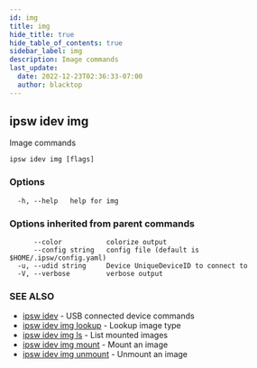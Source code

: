 ```yaml
---
id: img
title: img
hide_title: true
hide_table_of_contents: true
sidebar_label: img
description: Image commands
last_update:
  date: 2022-12-23T02:36:33-07:00
  author: blacktop
---
```

## ipsw idev img

Image commands

```
ipsw idev img [flags]
```

### Options

```
  -h, --help   help for img
```

### Options inherited from parent commands

```
      --color           colorize output
      --config string   config file (default is $HOME/.ipsw/config.yaml)
  -u, --udid string     Device UniqueDeviceID to connect to
  -V, --verbose         verbose output
```

### SEE ALSO

* [ipsw idev](/docs/cli/ipsw/idev)	 - USB connected device commands
* [ipsw idev img lookup](/docs/cli/ipsw/idev/img/lookup)	 - Lookup image type
* [ipsw idev img ls](/docs/cli/ipsw/idev/img/ls)	 - List mounted images
* [ipsw idev img mount](/docs/cli/ipsw/idev/img/mount)	 - Mount an image
* [ipsw idev img unmount](/docs/cli/ipsw/idev/img/unmount)	 - Unmount an image

